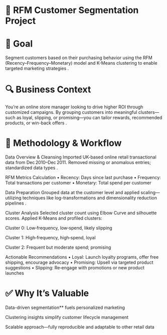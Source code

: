 # 🧠 RFM Customer Segmentation Project
# 🎯 Goal
Segment customers based on their purchasing behavior using the RFM (Recency–Frequency–Monetary) model and K-Means clustering to enable targeted marketing strategies .

# 🔍 Business Context
You’re an online store manager looking to drive higher ROI through customized campaigns. By grouping customers into meaningful clusters—such as loyal, slipping, or promising—you can tailor rewards, recommended products, or win-back offers .

# 🧩 Methodology & Workflow
Data Overview & Cleansing
Imported UK-based online retail transactional data from Dec 2010–Dec 2011. Removed missing or anomalous entries; standardized data types .

RFM Metrics Calculation
• Recency: Days since last purchase
• Frequency: Total transactions per customer
• Monetary: Total spend per customer

Data Preparation
Grouped data at the customer level and applied scaling—utilizing techniques like log-transformations and dimensionality reduction pipelines .

Cluster Analysis
Selected cluster count using Elbow Curve and silhouette scores. Applied K-Means and profiled clusters:

Cluster 0: Low‑frequency, low‑spend, likely slipping

Cluster 1: High‑frequency, high‑spend, loyal

Cluster 2: Frequent but moderate spend; promising

Actionable Recommendations
• Loyal: Launch loyalty programs, offer free shipping, encourage advocacy
• Promising: Upsell via targeted product suggestions
• Slipping: Re‑engage with promotions or new product launches

# ✅ Why It’s Valuable

Data-driven segmentation** fuels personalized marketing

Clustering insights simplify customer lifecycle management

Scalable approach—fully reproducible and adaptable to other retail data


